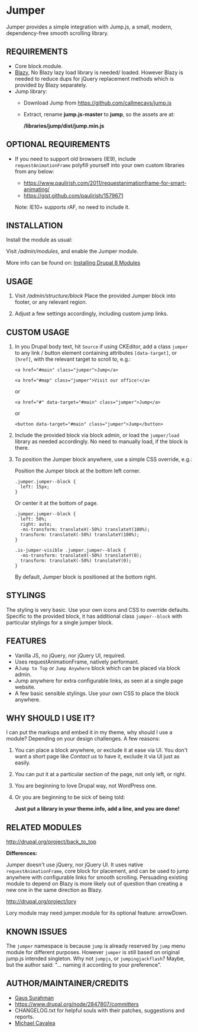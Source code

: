 
# Jumper
Jumper provides a simple integration with Jump.js, a small, modern,
dependency-free smooth scrolling library.

## REQUIREMENTS
- Core block.module.
- [Blazy](http://dgo.to/blazy),
  No Blazy lazy load library is needed/ loaded. However Blazy is needed to
  reduce dups for jQuery replacement methods which is provided by Blazy
  separately.
- Jump library:
  + Download Jump from https://github.com/callmecavs/jump.js
  + Extract, rename **jump.js-master** to **jump**, so the assets are at:

    **/libraries/jump/dist/jump.min.js**


## OPTIONAL REQUIREMENTS
- If you need to support old browsers (IE9), include `requestAnimationFrame`
  polyfill yourself into your own custom libraries from any below:

  + https://www.paulirish.com/2011/requestanimationframe-for-smart-animating/
  + https://gist.github.com/paulirish/1579671

  Note: IE10+ supports rAF, no need to include it.


## INSTALLATION
Install the module as usual:

  Visit _/admin/modules_, and enable the Jumper module.

More info can be found on:
[Installing Drupal 8 Modules](https://drupal.org/node/1897420)


## USAGE
1. Visit _/admin/structure/block_
   Place the provided Jumper block into footer, or any relevant region.

2. Adjust a few settings accordingly, including custom jump links.


## CUSTOM USAGE
1. In you Drupal body text, hit `Source` if using CKEditor, add a class `jumper`
   to any link / button element containing attributes `[data-target]`, or
   `[href]`, with the relevant target to scroll to, e.g.:

   ````
   <a href="#main" class="jumper">Jump</a>

   <a href="#map" class="jumper">Visit our office!</a>
   ````
     or

   ````
   <a href="#" data-target="#main" class="jumper">Jump</a>
   ````
     or

   ````
   <button data-target="#main" class="jumper">Jump</button>
   ````

2. Include the provided block via block admin, or load the `jumper/load` library
   as needed accordingly. No need to manually load, if the block is there.

3. To position the Jumper block anywhere, use a simple CSS override, e.g.:

   Position the Jumper block at the bottom left corner.
   ````
   .jumper.jumper--block {
     left: 15px;
   }
   ````

   Or center it at the bottom of page.
   ````
   .jumper.jumper--block {
     left: 50%;
     right: auto;
     -ms-transform: translateX(-50%) translateY(100%);
     transform: translateX(-50%) translateY(100%);
   }
   ````

   ````
   .is-jumper-visible .jumper.jumper--block {
     -ms-transform: translateX(-50%) translateY(0);
     transform: translateX(-50%) translateY(0);
   }
   ````

   By default, Jumper block is positioned at the bottom right.


## STYLINGS
The styling is very basic. Use your own icons and CSS to override defaults.
Specific to the provided block, it has additional class `jumper--block` with
particular stylings for a single jumper block.


## FEATURES
* Vanilla JS, no jQuery, nor jQuery UI, required.
* Uses requestAnimationFrame, natively performant.
* A`Jump to Top` or `Jump Anywhere` block which can be placed via block admin.
* Jump anywhere for extra configurable links, as seen at a single page website.
* A few basic sensible stylings. Use your own CSS to place the block anywhere.

## WHY SHOULD I USE IT?
I can put the markups and embed it in my theme, why should I use a module?
Depending on your design challenges. A few reasons:

1. You can place a block anywhere, or exclude it at ease via UI. You don't want
   a short page like _Contact us_ to have it, exclude it via UI just as easily.
2. You can put it at a particular section of the page, not only left, or right.
3. You are beginning to love Drupal way, not WordPress one.
4. Or you are beginning to be sick of being told:

   **Just put a library in your theme.info, add a line, and you are done!**


## RELATED MODULES

http://drupal.org/project/back_to_top

**Differences:**

Jumper doesn't use jQuery, nor jQuery UI. It uses native
`requestAnimationFrame`, core block for placement, and can be used to jump
anywhere with configurable links for smooth scrolling.
Persuading existing module to depend on Blazy is more likely out of question
than creating a new one in the same direction as Blazy.

http://drupal.org/project/lory

Lory module may need jumper.module for its optional feature:
arrowDown.


## KNOWN ISSUES
The `jumper` namespace is because `jump` is already reserved by `jump` menu
module for different purposes. However `jumper` is still based on original
jump.js intended singleton. Why not `jumpjs`, or `jumpingjackflash`? Maybe,
but the author said:
"... naming it according to your preference".


## AUTHOR/MAINTAINER/CREDITS
* [Gaus Surahman](https://drupal.org/user/159062)
* https://www.drupal.org/node/2847807/committers
* CHANGELOG.txt for helpful souls with their patches, suggestions and reports.
* [Michael Cavalea](https://github.com/callmecavs/jump.js)
